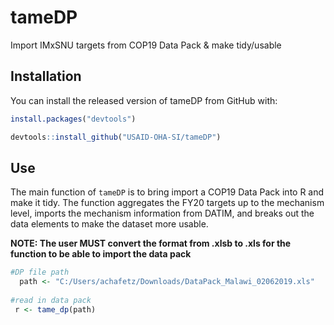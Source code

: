 # tameDP

Import IMxSNU targets from COP19 Data Pack & make tidy/usable

## Installation

You can install the released version of tameDP from GitHub with:

``` r
install.packages("devtools")

devtools::install_github("USAID-OHA-SI/tameDP")
```

## Use

The main function of `tameDP` is to bring import a COP19 Data Pack into R and make it tidy. The function aggregates the FY20 targets up to the mechanism level, imports the mechanism information from DATIM, and breaks out the data elements to make the dataset more usable. 

**NOTE: The user MUST convert the format from .xlsb to .xls for the function to be able to import the data pack** 

``` r
#DP file path
  path <- "C:/Users/achafetz/Downloads/DataPack_Malawi_02062019.xls"
  
#read in data pack
 r <- tame_dp(path)
```

